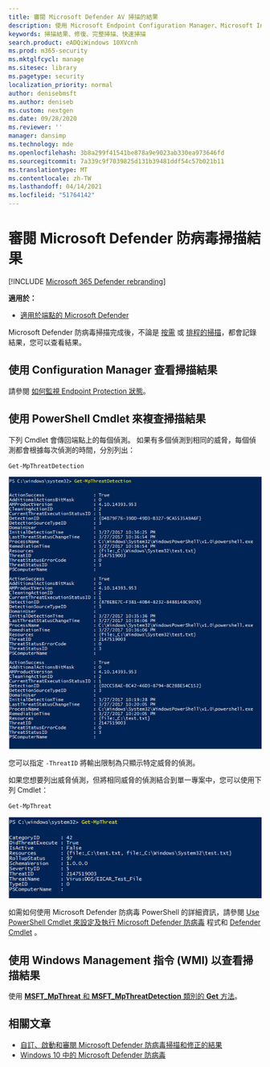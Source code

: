 ```yaml
---
title: 審閱 Microsoft Defender AV 掃描的結果
description: 使用 Microsoft Endpoint Configuration Manager、Microsoft Intune 或 Windows 安全性應用程式複查掃描結果
keywords: 掃描結果、修復、完整掃描、快速掃描
search.product: eADQiWindows 10XVcnh
ms.prod: m365-security
ms.mktglfcycl: manage
ms.sitesec: library
ms.pagetype: security
localization_priority: normal
author: denisebmsft
ms.author: deniseb
ms.custom: nextgen
ms.date: 09/28/2020
ms.reviewer: ''
manager: dansimp
ms.technology: mde
ms.openlocfilehash: 3b8a299f41541be878a9e9023ab330ea973646fd
ms.sourcegitcommit: 7a339c9f7039825d131b39481ddf54c57b021b11
ms.translationtype: MT
ms.contentlocale: zh-TW
ms.lasthandoff: 04/14/2021
ms.locfileid: "51764142"
---
```

# <a name="review-microsoft-defender-antivirus-scan-results"></a>審閱 Microsoft Defender 防病毒掃描結果

[!INCLUDE [Microsoft 365 Defender rebranding](../../includes/microsoft-defender.md)]


**適用於：**

- [適用於端點的 Microsoft Defender](/microsoft-365/security/defender-endpoint/)

Microsoft Defender 防病毒掃描完成後，不論是 [按需](run-scan-microsoft-defender-antivirus.md) 或 [排程的掃描](scheduled-catch-up-scans-microsoft-defender-antivirus.md)，都會記錄結果，您可以查看結果。 


## <a name="use-configuration-manager-to-review-scan-results"></a>使用 Configuration Manager 查看掃描結果

請參閱 [如何監視 Endpoint Protection 狀態](/configmgr/protect/deploy-use/monitor-endpoint-protection)。

## <a name="use-powershell-cmdlets-to-review-scan-results"></a>使用 PowerShell Cmdlet 來複查掃描結果

下列 Cmdlet 會傳回端點上的每個偵測。 如果有多個偵測到相同的威脅，每個偵測都會根據每次偵測的時間，分別列出：

```PowerShell
Get-MpThreatDetection
```

![PowerShell Cmdlet 和輸出的螢幕擷取畫面](images/defender/wdav-get-mpthreatdetection.png)

您可以指定 `-ThreatID` 將輸出限制為只顯示特定威脅的偵測。

如果您想要列出威脅偵測，但將相同威脅的偵測結合到單一專案中，您可以使用下列 Cmdlet：

```PowerShell
Get-MpThreat
```

![PowerShell 的螢幕擷取畫面](images/defender/wdav-get-mpthreat.png)

如需如何使用 Microsoft Defender 防病毒 PowerShell 的詳細資訊，請參閱 [Use PowerShell Cmdlet 來設定及執行 Microsoft Defender 防病毒](use-powershell-cmdlets-microsoft-defender-antivirus.md) 程式和 [Defender Cmdlet](/powershell/module/defender/) 。

## <a name="use-windows-management-instruction-wmi-to-review-scan-results"></a>使用 Windows Management 指令 (WMI) 以查看掃描結果

使用 [ **MSFT_MpThreat** 和 **MSFT_MpThreatDetection** 類別的 **Get** 方法](/previous-versions/windows/desktop/defender/windows-defender-wmiv2-apis-portal)。


## <a name="related-articles"></a>相關文章

- [自訂、啟動和審閱 Microsoft Defender 防病毒掃描和修正的結果](customize-run-review-remediate-scans-microsoft-defender-antivirus.md)
- [Windows 10 中的 Microsoft Defender 防病毒](microsoft-defender-antivirus-in-windows-10.md)